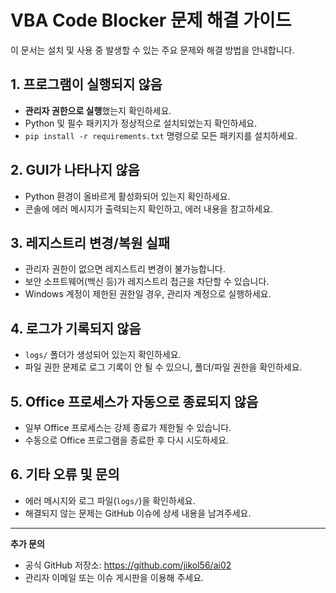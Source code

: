 # VBA Code Blocker 문제 해결 가이드

이 문서는 설치 및 사용 중 발생할 수 있는 주요 문제와 해결 방법을 안내합니다.

## 1. 프로그램이 실행되지 않음
- **관리자 권한으로 실행**했는지 확인하세요.
- Python 및 필수 패키지가 정상적으로 설치되었는지 확인하세요.
- `pip install -r requirements.txt` 명령으로 모든 패키지를 설치하세요.

## 2. GUI가 나타나지 않음
- Python 환경이 올바르게 활성화되어 있는지 확인하세요.
- 콘솔에 에러 메시지가 출력되는지 확인하고, 에러 내용을 참고하세요.

## 3. 레지스트리 변경/복원 실패
- 관리자 권한이 없으면 레지스트리 변경이 불가능합니다.
- 보안 소프트웨어(백신 등)가 레지스트리 접근을 차단할 수 있습니다.
- Windows 계정이 제한된 권한일 경우, 관리자 계정으로 실행하세요.

## 4. 로그가 기록되지 않음
- `logs/` 폴더가 생성되어 있는지 확인하세요.
- 파일 권한 문제로 로그 기록이 안 될 수 있으니, 폴더/파일 권한을 확인하세요.

## 5. Office 프로세스가 자동으로 종료되지 않음
- 일부 Office 프로세스는 강제 종료가 제한될 수 있습니다.
- 수동으로 Office 프로그램을 종료한 후 다시 시도하세요.

## 6. 기타 오류 및 문의
- 에러 메시지와 로그 파일(`logs/`)을 확인하세요.
- 해결되지 않는 문제는 GitHub 이슈에 상세 내용을 남겨주세요.

---

**추가 문의**
- 공식 GitHub 저장소: https://github.com/jikol56/ai02
- 관리자 이메일 또는 이슈 게시판을 이용해 주세요. 